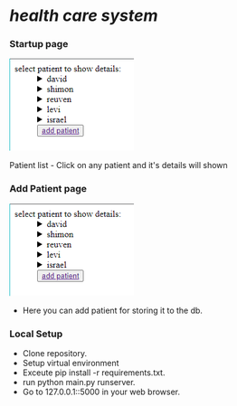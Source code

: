 # _health care system_

### Startup page

![](https://github.com/rkohen770/hadasim_2/blob/master/screen_shots/wellcome%20page.png)

<p>Patient list - Click on any patient and it's details will shown</p>

### Add Patient page
![](https://github.com/rkohen770/hadasim_2/blob/master/screen_shots/wellcome%20page.png)
- Here you can add patient for storing it to the db. 

### Local Setup
- Clone repository.
- Setup virtual environment
- Exceute pip install -r requirements.txt.
- run python main.py runserver.
- Go to 127.0.0.1::5000 in your web browser.
